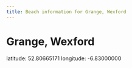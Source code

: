 ```yaml
---
title: Beach information for Grange, Wexford
---
```

# Grange, Wexford 

<div class="location-info">latitude: 52.80665171 longitude: -6.83000000</div>
<div></div>